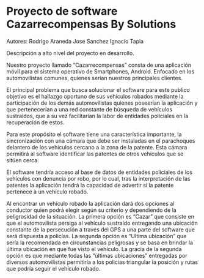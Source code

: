 # Proyecto de software Cazarrecompensas By Solutions

Autores:
Rodrigo Araneda
Jose Sanchez
Ignacio Tapia

Descripción a alto nivel del proyecto en desarrollo.

Nuestro proyecto llamado “Cazarrecompensas” consta de una aplicación móvil para el sistema operativo de Smartphones, Android. Enfocado en los automovilistas comunes, quienes serían nuestros principales clientes.

El principal problema que busca solucionar el software para este publico objetivo es el hallazgo oportuno de sus vehículos robados mediante la participación de los demás automovilistas quienes poseerían la aplicación y que pertenecerían a una red constante de búsqueda de vehículos sustraídos, que a su vez facilitarían la labor de entidades policiales en la recuperación de estos.

Para este propósito el software tiene una característica importante, la sincronización con una cámara que debe ser instaladas en el parachoques delantero de los vehículos cercano a la zona de la patente. Esta cámara permitirá al software identificar las patentes de otros vehículos que se sitúen cerca.

El software tendría acceso al base de datos de entidades policiales de los vehículos con denuncia por robo, por lo cual, tras la interpretación de las patentes la aplicación tendrá la capacidad de advertir si la patente pertenece a un vehículo robado.

Al encontrar un vehículo robado la aplicación dará dos opciones al conductor quien podrá elegir según su criterio y dependiendo de la peligrosidad de la situación.
La primera opción es “Cazar” que consiste en que el automovilista persiga al vehículo sustraído entregando una ubicación constante de la persecución a través del GPS a una parte del software que será dispuesta a policías. La segunda opción es “Ultima ubicación” que sería la recomendada en circunstancias peligrosas y se basa en brindar la última ubicación en que fue visto el vehículo. La gracia de la segunda opción es que mediante todas las “últimas ubicaciones” entregadas por diversos automovilistas permitiría a los policías triangular la posición y rutas que podría seguir el vehículo robado.




